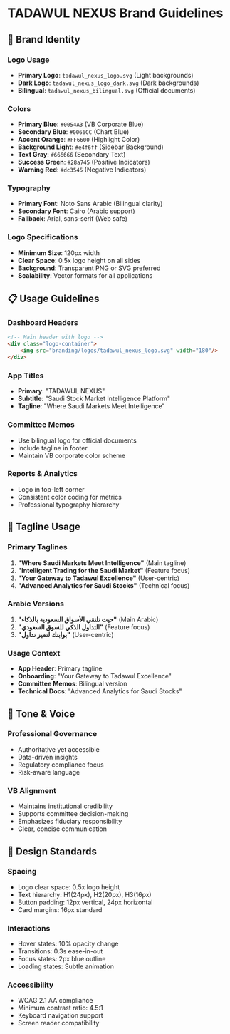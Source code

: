 # TADAWUL NEXUS Brand Guidelines

## 🎨 Brand Identity

### Logo Usage
- **Primary Logo**: `tadawul_nexus_logo.svg` (Light backgrounds)
- **Dark Logo**: `tadawul_nexus_logo_dark.svg` (Dark backgrounds)
- **Bilingual**: `tadawul_nexus_bilingual.svg` (Official documents)

### Colors
- **Primary Blue**: `#0054A3` (VB Corporate Blue)
- **Secondary Blue**: `#0066CC` (Chart Blue)
- **Accent Orange**: `#FF6600` (Highlight Color)
- **Background Light**: `#e4f6ff` (Sidebar Background)
- **Text Gray**: `#666666` (Secondary Text)
- **Success Green**: `#28a745` (Positive Indicators)
- **Warning Red**: `#dc3545` (Negative Indicators)

### Typography
- **Primary Font**: Noto Sans Arabic (Bilingual clarity)
- **Secondary Font**: Cairo (Arabic support)
- **Fallback**: Arial, sans-serif (Web safe)

### Logo Specifications
- **Minimum Size**: 120px width
- **Clear Space**: 0.5x logo height on all sides
- **Background**: Transparent PNG or SVG preferred
- **Scalability**: Vector formats for all applications

## 📋 Usage Guidelines

### Dashboard Headers
```html
<!-- Main header with logo -->
<div class="logo-container">
    <img src="branding/logos/tadawul_nexus_logo.svg" width="180"/>
</div>
```

### App Titles
- **Primary**: "TADAWUL NEXUS"
- **Subtitle**: "Saudi Stock Market Intelligence Platform"
- **Tagline**: "Where Saudi Markets Meet Intelligence"

### Committee Memos
- Use bilingual logo for official documents
- Include tagline in footer
- Maintain VB corporate color scheme

### Reports & Analytics
- Logo in top-left corner
- Consistent color coding for metrics
- Professional typography hierarchy

## 🌙 Tagline Usage

### Primary Taglines
1. **"Where Saudi Markets Meet Intelligence"** (Main tagline)
2. **"Intelligent Trading for the Saudi Market"** (Feature focus)
3. **"Your Gateway to Tadawul Excellence"** (User-centric)
4. **"Advanced Analytics for Saudi Stocks"** (Technical focus)

### Arabic Versions
1. **"حيث تلتقي الأسواق السعودية بالذكاء"** (Main Arabic)
2. **"التداول الذكي للسوق السعودي"** (Feature focus)
3. **"بوابتك لتميز تداول"** (User-centric)

### Usage Context
- **App Header**: Primary tagline
- **Onboarding**: "Your Gateway to Tadawul Excellence"
- **Committee Memos**: Bilingual version
- **Technical Docs**: "Advanced Analytics for Saudi Stocks"

## 🎯 Tone & Voice

### Professional Governance
- Authoritative yet accessible
- Data-driven insights
- Regulatory compliance focus
- Risk-aware language

### VB Alignment
- Maintains institutional credibility
- Supports committee decision-making
- Emphasizes fiduciary responsibility
- Clear, concise communication

## 📐 Design Standards

### Spacing
- Logo clear space: 0.5x logo height
- Text hierarchy: H1(24px), H2(20px), H3(16px)
- Button padding: 12px vertical, 24px horizontal
- Card margins: 16px standard

### Interactions
- Hover states: 10% opacity change
- Transitions: 0.3s ease-in-out
- Focus states: 2px blue outline
- Loading states: Subtle animation

### Accessibility
- WCAG 2.1 AA compliance
- Minimum contrast ratio: 4.5:1
- Keyboard navigation support
- Screen reader compatibility
